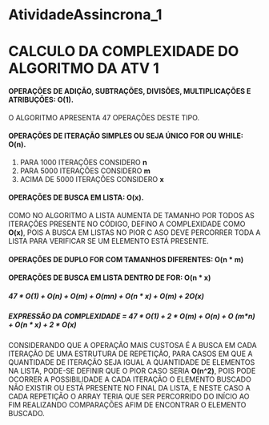 # AtividadeAssincrona_1

# CALCULO DA COMPLEXIDADE DO ALGORITMO DA ATV 1

#### OPERAÇÕES DE ADIÇÃO, SUBTRAÇÕES, DIVISÕES, MULTIPLICAÇÕES E ATRIBUÇÕES: **O(1)**.
O ALGORITMO APRESENTA 47 OPERAÇÕES DESTE TIPO.
#### OPERAÇÕES DE ITERAÇÃO SIMPLES OU SEJA ÚNICO FOR OU WHILE: **O(n)**.
1. PARA 1000 ITERAÇÕES CONSIDERO **n**
2. PARA 5000 ITERAÇÕES CONSIDERO **m**
3. ACIMA DE 5000 ITERAÇÕES CONSIDERO **x**
#### OPERAÇÕES DE BUSCA EM LISTA: **O(x)**.

COMO NO ALGORITMO A LISTA AUMENTA DE TAMANHO POR TODOS AS ITERAÇÕES PRESENTE NO CÓDIGO, 
DEFINO A COMPLEXIDADE COMO **O(x)**, POIS A BUSCA EM LISTAS NO PIOR C
ASO DEVE PERCORRER TODA A LISTA PARA VERIFICAR SE UM ELEMENTO ESTÁ PRESENTE.

#### OPERAÇÕES DE DUPLO FOR COM TAMANHOS DIFERENTES: **O(n * m)**
#### OPERAÇÕES DE BUSCA EM LISTA DENTRO DE FOR: **O(n * x)**

##### 47 * O(1) + O(n) + O(m) + O(m*n) + O(n * x) + O(m) + 2*O(x)
##### EXPRESSÃO DA COMPLEXIDADE = 47 * O(1) + 2 * O(m) + O(n) + O (m*n) + O(n * x) + 2 * O(x)

CONSIDERANDO QUE A OPERAÇÃO MAIS CUSTOSA É A BUSCA EM CADA ITERAÇÃO DE UMA ESTRUTURA DE REPETIÇÃO,
PARA CASOS EM QUE A QUANTIDADE DE ITERAÇÃO SEJA IGUAL A QUANTIDADE DE ELEMENTOS NA LISTA,
PODE-SE DEFINIR QUE O PIOR CASO SERIA **O(n^2)**, POIS PODE OCORRER A POSSIBILIDADE A CADA ITERAÇÃO O ELEMENTO BUSCADO NÃO EXISTIR OU
ESTÁ PRESENTE NO FINAL DA LISTA, E NESTE CASO A CADA REPETIÇÃO O ARRAY TERIA QUE SER PERCORRIDO DO INÍCIO
AO FIM REALIZANDO COMPARAÇÕES AFIM DE ENCONTRAR O ELEMENTO BUSCADO.
